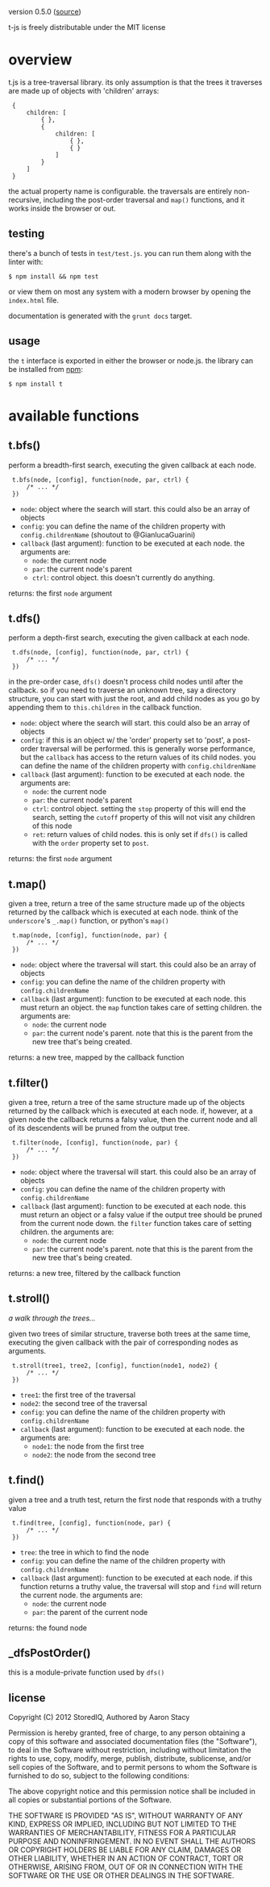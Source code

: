 version 0.5.0 ([source](https://github.com/aaronj1335/t-js))

t-js is freely distributable under the MIT license

overview
========
t.js is a tree-traversal library.  its only assumption is that the trees it
traverses are made up of objects with 'children' arrays:

     {
         children: [
             { },
             {
                 children: [
                     { },
                     { }
                 ]
             }
         ]
     }

 the actual property name is configurable. the traversals are entirely
 non-recursive, including the post-order traversal and `map()` functions,
 and it works inside the browser or out.

testing
-------
there's a bunch of tests in `test/test.js`. you can run them along with the
linter with:

    $ npm install && npm test

or view them on most any system with a modern browser by opening the
`index.html` file.

documentation is generated with the `grunt docs` target.

usage
-----
the `t` interface is exported in either the browser or node.js. the library
can be installed from [npm](http://search.npmjs.org/#/t):

    $ npm install t

available functions
===================
t.bfs()
-------
perform a breadth-first search, executing the given callback at each node.

     t.bfs(node, [config], function(node, par, ctrl) {
         /* ... */
     })

- `node`:
     object where the search will start.  this could also be an array of
     objects
- `config`:
     you can define the name of the children property with
     `config.childrenName` (shoutout to @GianlucaGuarini)
- `callback` (last argument):
     function to be executed at each node.  the arguments are:
     - `node`: the current node
     - `par`: the current node's parent
     - `ctrl`: control object.  this doesn't currently do anything.

 returns: the first `node` argument

t.dfs()
-------
perform a depth-first search, executing the given callback at each node.

     t.dfs(node, [config], function(node, par, ctrl) {
         /* ... */
     })

 in the pre-order case, `dfs()` doesn't process child nodes until after the
 callback.  so if you need to traverse an unknown tree, say a directory
 structure, you can start with just the root, and add child nodes as you go
 by appending them to `this.children` in the callback function.

- `node`:
     object where the search will start.  this could also be an array of
     objects
- `config`:
     if this is an object w/ the 'order' property set to 'post', a
     post-order traversal will be performed.  this is generally worse
     performance, but the `callback` has access to the return values of its
     child nodes. you can define the name of the children property with
     `config.childrenName`
- `callback` (last argument):
     function to be executed at each node.  the arguments are:
     - `node`: the current node
     - `par`: the current node's parent
     - `ctrl`: control object.  setting the `stop` property of this will end
     the search, setting the `cutoff` property of this will not visit any
     children of this node
     - `ret`: return values of child nodes.  this is only set if `dfs()` is
     called with the `order` property set to `post`.

 returns: the first `node` argument

t.map()
-------
given a tree, return a tree of the same structure made up of the objects
returned by the callback which is executed at each node.  think of the
`underscore`'s `_.map()` function, or python's `map()`

     t.map(node, [config], function(node, par) {
         /* ... */
     })

- `node`:
     object where the traversal will start.  this could also be an array of
     objects
- `config`:
     you can define the name of the children property with
     `config.childrenName`
- `callback` (last argument):
     function to be executed at each node.  this must return an object.  the
     `map` function takes care of setting children.  the arguments are:
     - `node`: the current node
     - `par`: the current node's parent. note that this is the parent from
     the new tree that's being created.

 returns: a new tree, mapped by the callback function

t.filter()
----------
given a tree, return a tree of the same structure made up of the objects
returned by the callback which is executed at each node.  if, however, at a
given node the callback returns a falsy value, then the current node and all
of its descendents will be pruned from the output tree.

     t.filter(node, [config], function(node, par) {
         /* ... */
     })

- `node`:
     object where the traversal will start.  this could also be an array of
     objects
- `config`:
     you can define the name of the children property with
     `config.childrenName`
- `callback` (last argument):
     function to be executed at each node.  this must return an object or a
     falsy value if the output tree should be pruned from the current node
     down.  the `filter` function takes care of setting children.  the
     arguments are:
     - `node`: the current node
     - `par`: the current node's parent. note that this is the parent from
     the new tree that's being created.

returns: a new tree, filtered by the callback function

t.stroll()
----------

_a walk through the trees..._

given two trees of similar structure, traverse both trees at the same time,
executing the given callback with the pair of corresponding nodes as
arguments.

     t.stroll(tree1, tree2, [config], function(node1, node2) {
         /* ... */
     })

- `tree1`:
     the first tree of the traversal
- `node2`:
     the second tree of the traversal
- `config`:
     you can define the name of the children property with
     `config.childrenName`
- `callback` (last argument):
     function to be executed at each node. the arguments are:
     - `node1`: the node from the first tree
     - `node2`: the node from the second tree

t.find()
----------

given a tree and a truth test, return the first node that responds with a
truthy value

     t.find(tree, [config], function(node, par) {
         /* ... */
     })

- `tree`:
     the tree in which to find the node
- `config`:
     you can define the name of the children property with
     `config.childrenName`
- `callback` (last argument):
     function to be executed at each node. if this function returns a truthy
     value, the traversal will stop and `find` will return the current node.
     the arguments are:
     - `node`: the current node
     - `par`: the parent of the current node

returns: the found node

_dfsPostOrder()
-----------------

this is a module-private function used by `dfs()`

license
-------
Copyright (C) 2012 StoredIQ, Authored by Aaron Stacy

Permission is hereby granted, free of charge, to any person obtaining a copy of
this software and associated documentation files (the "Software"), to deal in
the Software without restriction, including without limitation the rights to
use, copy, modify, merge, publish, distribute, sublicense, and/or sell copies
of the Software, and to permit persons to whom the Software is furnished to do
so, subject to the following conditions:

The above copyright notice and this permission notice shall be included in all
copies or substantial portions of the Software.

THE SOFTWARE IS PROVIDED "AS IS", WITHOUT WARRANTY OF ANY KIND, EXPRESS OR
IMPLIED, INCLUDING BUT NOT LIMITED TO THE WARRANTIES OF MERCHANTABILITY,
FITNESS FOR A PARTICULAR PURPOSE AND NONINFRINGEMENT. IN NO EVENT SHALL THE
AUTHORS OR COPYRIGHT HOLDERS BE LIABLE FOR ANY CLAIM, DAMAGES OR OTHER
LIABILITY, WHETHER IN AN ACTION OF CONTRACT, TORT OR OTHERWISE, ARISING FROM,
OUT OF OR IN CONNECTION WITH THE SOFTWARE OR THE USE OR OTHER DEALINGS IN THE
SOFTWARE.
